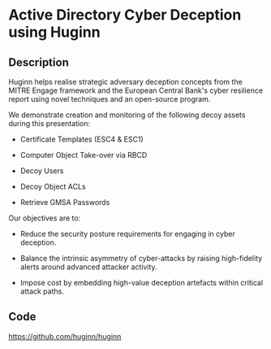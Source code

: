 # Active Directory Cyber Deception using Huginn

## Description
Huginn helps realise strategic adversary deception concepts from the MITRE Engage framework and the European Central Bank's cyber resilience report using novel techniques and an open-source program.

We demonstrate creation and monitoring of the following decoy assets during this presentation:

- Certificate Templates (ESC4 & ESC1)

- Computer Object Take-over via RBCD

- Decoy Users

- Decoy Object ACLs

- Retrieve GMSA Passwords

Our objectives are to:

- Reduce the security posture requirements for engaging in cyber deception.

- Balance the intrinsic asymmetry of cyber-attacks by raising high-fidelity alerts around advanced attacker activity.

- Impose cost by embedding high-value deception artefacts within critical attack paths.

## Code
https://github.com/huginn/huginn
